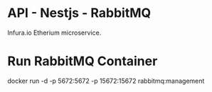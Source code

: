 # API - Nestjs - RabbitMQ
Infura.io Etherium microservice.
# Run RabbitMQ Container
docker run -d -p 5672:5672 -p 15672:15672 rabbitmq:management